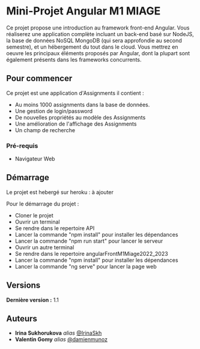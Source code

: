# Mini-Projet Angular M1 MIAGE

Ce projet propose une introduction au framework front-end Angular. Vous réaliserez une application complète incluant un back-end basé sur NodeJS, la base de données NoSQL MongoDB (qui sera approfondie au second semestre), et un hébergement du tout dans le cloud. Vous mettrez en oeuvre les principaux éléments proposés par Angular, dont la plupart sont également présents dans les frameworks concurrents.

## Pour commencer

Ce projet est une application d'Assignments il contient :
- Au moins 1000 assignments dans la base de données.
- Une gestion de login/password
- De nouvelles propriétés au modèle des Assignments
- Une amélioration de l'affichage des Assignments
- Un champ de recherche

### Pré-requis

- Navigateur Web

## Démarrage

Le projet est hebergé sur heroku : à ajouter

Pour le démarrage du projet : 
- Cloner le projet
- Ouvrir un terminal
- Se rendre dans le repertoire API
- Lancer la commande "npm install" pour installer les dépendances
- Lancer la commande "npm run start" pour lancer le serveur
- Ouvrir un autre terminal
- Se rendre dans le repertoire angularFrontM1Miage2022_2023
- Lancer la commande "npm install" pour installer les dépendances
- Lancer la commande "ng serve" pour lancer la page web

## Versions

**Dernière version :** 1.1

## Auteurs

* **Irina Sukhorukova** _alias_ [@IrinaSkh](https://github.com/IrinaSkh)
* **Valentin Gomy** _alias_ [@damienmunoz](https://github.com/damienmunoz)



